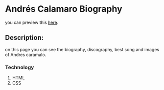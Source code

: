 # **Andrés Calamaro Biography**

you can preview this [here](mi-pagina.surge.sh).


## Description:
on this page you can see the biography, discography, best song and images of Andres caramalo.

### Technology
1. HTML
2. CSS


